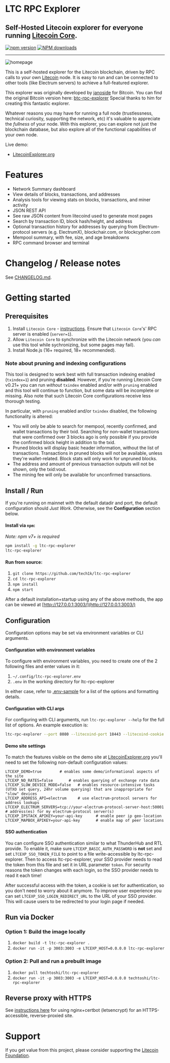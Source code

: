 # LTC RPC Explorer

## Self-Hosted Litecoin explorer for everyone running [Litecoin Core](https://github.com/litecoin-project/litecoin).

[![npm version][npm-ver-img]][npm-ver-url] [![NPM downloads][npm-dl-alltime-img]][npm-dl-url]


---


![homepage](./public/img/screenshots/homepage.png)



This is a self-hosted explorer for the Litecoin blockchain, driven by RPC calls to your own [Litecoin](https://github.com/litecoin-project/litecoin) node. It is easy to run and can be connected to other tools (like Electrum servers) to achieve a full-featured explorer.

This explorer was originally developed by [janoside](https://github.com/janoside) for Bitcoin. You can find the original Bitcoin version here: [btc-rpc-explorer](https://github.com/janoside/btc-rpc-explorer) Special thanks to him for creating this fantastic explorer.

Whatever reasons you may have for running a full node (trustlessness, technical curiosity, supporting the network, etc) it's valuable to appreciate the *fullness* of your node. With this explorer, you can explore not just the blockchain database, but also explore all of the functional capabilities of your own node.


Live demo:

* [LitecoinExplorer.org](https://litecoinexplorer.org)


# Features

* Network Summary dashboard
* View details of blocks, transactions, and addresses
* Analysis tools for viewing stats on blocks, transactions, and miner activity
* JSON REST API
* See raw JSON content from litecoind used to generate most pages
* Search by transaction ID, block hash/height, and address
* Optional transaction history for addresses by querying from Electrum-protocol servers (e.g. ElectrumX), blockchair.com, or blockcypher.com
* Mempool summary, with fee, size, and age breakdowns
* RPC command browser and terminal


# Changelog / Release notes

See [CHANGELOG.md](/CHANGELOG.md).


# Getting started

## Prerequisites

1. Install `Litecoin Core` - [instructions](https://litecoin.com/learning-center/how-to-run-your-own-litecoin-node). Ensure that `Litecoin Core`'s' RPC server is enabled (`server=1`).
2. Allow `Litecoin Core` to synchronize with the Litecoin network (you *can* use this tool while sychronizing, but some pages may fail).
3. Install Node.js (16+ required, 18+ recommended).

### Note about pruning and indexing configurations

This tool is designed to work best with full transaction indexing enabled (`txindex=1`) and pruning **disabled**. 
However, if you're running Litecoin Core v0.21+ you can run *without* `txindex` enabled and/or *with* `pruning` enabled and this tool will continue to function, but some data will be incomplete or missing. Also note that such Litecoin Core configurations receive less thorough testing.

In particular, with `pruning` enabled and/or `txindex` disabled, the following functionality is altered:

* You will only be able to search for mempool, recently confirmed, and wallet transactions by their txid. Searching for non-wallet transactions that were confirmed over 3 blocks ago is only possible if you provide the confirmed block height in addition to the txid.
* Pruned blocks will display basic header information, without the list of transactions. Transactions in pruned blocks will not be available, unless they're wallet-related. Block stats will only work for unpruned blocks.
* The address and amount of previous transaction outputs will not be shown, only the txid:vout.
* The mining fee will only be available for unconfirmed transactions.


## Install / Run

If you're running on mainnet with the default datadir and port, the default configuration should *Just Work*. Otherwise, see the **Configuration** section below.

#### Install via `npm`:

*Note: npm v7+ is required*

```bash
npm install -g ltc-rpc-explorer
ltc-rpc-explorer
```

#### Run from source:

1. `git clone https://github.com/tech1k/ltc-rpc-explorer`
2. `cd ltc-rpc-explorer`
3. `npm install`
4. `npm start`



After a default installation+startup using any of the above methods, the app can be viewed at [http://127.0.0.1:3003/](http://127.0.0.1:3003/)


## Configuration

Configuration options may be set via environment variables or CLI arguments.

#### Configuration with environment variables

To configure with environment variables, you need to create one of the 2 following files and enter values in it:

1. `~/.config/ltc-rpc-explorer.env`
2. `.env` in the working directory for ltc-rpc-explorer

In either case, refer to [.env-sample](.env-sample) for a list of the options and formatting details.

#### Configuration with CLI args

For configuring with CLI arguments, run `ltc-rpc-explorer --help` for the full list of options. An example execution is:

```bash
ltc-rpc-explorer --port 8080 --litecoind-port 18443 --litecoind-cookie ~/.litecoin/regtest/.cookie
```

#### Demo site settings

To match the features visible on the demo site at [LitecoinExplorer.org](https://litecoinexplorer.org) you'll need to set the following non-default configuration values:

    LTCEXP_DEMO=true 		# enables some demo/informational aspects of the site
    LTCEXP_NO_RATES=false		# enables querying of exchange rate data
    LTCEXP_SLOW_DEVICE_MODE=false	# enables resource-intensive tasks (UTXO set query, 24hr volume querying) that are inappropriate for "slow" devices
    LTCEXP_ADDRESS_API=electrum 	# use electrum-protocol servers for address lookups
    LTCEXP_ELECTRUM_SERVERS=tcp://your-electrum-protocol-server-host:50001		# address(es) for my electrum-protocol server(s)
    LTCEXP_IPSTACK_APIKEY=your-api-key		# enable peer ip geo-location
    LTCEXP_MAPBOX_APIKEY=your-api-key		# enable map of peer locations

#### SSO authentication

You can configure SSO authentication similar to what ThunderHub and RTL provide.
To enable it, make sure `LTCEXP_BASIC_AUTH_PASSWORD` is **not** set and set `LTCEXP_SSO_TOKEN_FILE` to point to a file write-accessible by ltc-rpc-explorer.
Then to access ltc-rpc-explorer, your SSO provider needs to read the token from this file and set it in URL parameter `token`.
For security reasons the token changes with each login, so the SSO provider needs to read it each time!

After successful access with the token, a cookie is set for authentication, so you don't need to worry about it anymore.
To improve user experience you can set `LTCEXP_SSO_LOGIN_REDIRECT_URL` to the URL of your SSO provider.
This will cause users to be redirected to your login page if needed.

## Run via Docker

### Option 1: Build the image locally
1. `docker build -t ltc-rpc-explorer .`
2. `docker run -it -p 3003:3003 -e LTCEXP_HOST=0.0.0.0 ltc-rpc-explorer`


### Option 2: Pull and run a prebuilt image
1. `docker pull techtoshi/ltc-rpc-explorer`
2. `docker run -it -p 3003:3003 -e LTCEXP_HOST=0.0.0.0 techtoshi/ltc-rpc-explorer`


## Reverse proxy with HTTPS

See [instructions here](docs/nginx-reverse-proxy.md) for using nginx+certbot (letsencrypt) for an HTTPS-accessible, reverse-proxied site.


# Support

If you get value from this project, please consider supporting the [Litecoin Foundation](https://litecoin.com/donate).

[npm-ver-img]: https://img.shields.io/npm/v/ltc-rpc-explorer.svg?style=flat
[npm-ver-url]: https://www.npmjs.com/package/ltc-rpc-explorer
[npm-dl-img]: http://img.shields.io/npm/dm/ltc-rpc-explorer.svg?style=flat
[npm-dl-url]: https://npmcharts.com/compare/ltc-rpc-explorer?minimal=true

[npm-dl-weekly-img]: https://badgen.net/npm/dw/ltc-rpc-explorer?icon=npm&cache=300
[npm-dl-monthly-img]: https://badgen.net/npm/dm/ltc-rpc-explorer?icon=npm&cache=300
[npm-dl-yearly-img]: https://badgen.net/npm/dy/ltc-rpc-explorer?icon=npm&cache=300
[npm-dl-alltime-img]: https://badgen.net/npm/dt/ltc-rpc-explorer?icon=npm&cache=300&label=total%20downloads
